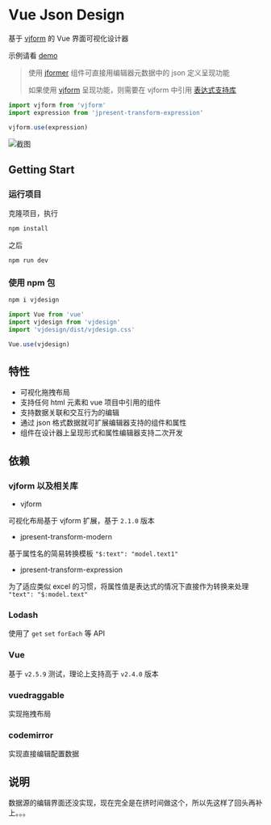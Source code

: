 # Vue Json Design

基于 [vjform](https://github.com/fyl080801/vjform) 的 Vue 界面可视化设计器

示例请看 [demo](https://fyl080801_admin.gitee.io/vjdesign/)

> 使用 [jformer](https://gitee.com/fyl080801_admin/jformer) 组件可直接用编辑器元数据中的 json 定义呈现功能
>
> 如果使用 [vjform](https://github.com/fyl080801/vjform) 呈现功能，则需要在 vjform 中引用 [表达式支持库](https://github.com/fyl080801/jpresent-transform-expression)

```javascript
import vjform from 'vjform'
import expression from 'jpresent-transform-expression'

vjform.use(expression)
```

![截图](https://tva1.sinaimg.cn/large/0081Kckwly1gk1t04rlxqj31ns0u0alu.jpg)

## Getting Start

### 运行项目

克隆项目，执行

```bash
npm install
```

之后

```bash
npm run dev
```

### 使用 npm 包

```bash
npm i vjdesign
```

```javascript
import Vue from 'vue'
import vjdesign from 'vjdesign'
import 'vjdesign/dist/vjdesign.css'

Vue.use(vjdesign)
```

## 特性

- 可视化拖拽布局
- 支持任何 html 元素和 vue 项目中引用的组件
- 支持数据关联和交互行为的编辑
- 通过 json 格式数据就可扩展编辑器支持的组件和属性
- 组件在设计器上呈现形式和属性编辑器支持二次开发

## 依赖

### vjform 以及相关库

- vjform

可视化布局基于 vjform 扩展，基于 `2.1.0` 版本

- jpresent-transform-modern

基于属性名的简易转换模板 `"$:text": "model.text1"`

- jpresent-transform-expression

为了适应类似 excel 的习惯，将属性值是表达式的情况下直接作为转换来处理 `"text": "$:model.text"`

### Lodash

使用了 `get` `set` `forEach` 等 API

### Vue

基于 `v2.5.9` 测试，理论上支持高于 `v2.4.0` 版本

### vuedraggable

实现拖拽布局

### codemirror

实现直接编辑配置数据

## 说明

数据源的编辑界面还没实现，现在完全是在挤时间做这个，所以先这样了回头再补上。。。
